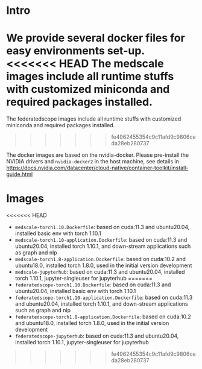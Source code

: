 

# Intro
We provide several docker files for easy environments set-up. 
<<<<<<< HEAD
The medscale images include all runtime stuffs with customized miniconda and required packages installed.
=======
The federatedscope images include all runtime stuffs with customized miniconda and required packages installed.
>>>>>>> fe4962455354c9c11afd9c9806ceda28eb280737

The docker images are based on the nvidia-docker. 
Please pre-install the NVIDIA drivers and `nvidia-docker2` in the host machine, 
see details in https://docs.nvidia.com/datacenter/cloud-native/container-toolkit/install-guide.html

# Images
<<<<<<< HEAD
- `medscale-torch1.10.Dockerfile`: based on cuda:11.3 and ubuntu20.04, installed basic env with torch 1.10.1
- `medscale-torch1.10-application.Dockerfile`: based on cuda:11.3 and ubuntu20.04, installed torch 1.10.1, and down-stream applications such as graph and nlp
- `medscale-torch1.8-application.Dockerfile`: based on cuda:10.2 and ubuntu18.0, installed torch 1.8.0, used in the initial version development
- `medscale-jupyterhub`: based on cuda:11.3 and ubuntu20.04, installed torch 1.10.1, jupyter-singleuser for jupyterhub
=======
- `federatedscope-torch1.10.Dockerfile`: based on cuda:11.3 and ubuntu20.04, installed basic env with torch 1.10.1
- `federatedscope-torch1.10-application.Dockerfile`: based on cuda:11.3 and ubuntu20.04, installed torch 1.10.1, and down-stream applications such as graph and nlp
- `federatedscope-torch1.8-application.Dockerfile`: based on cuda:10.2 and ubuntu18.0, installed torch 1.8.0, used in the initial version development
- `federatedscope-jupyterhub`: based on cuda:11.3 and ubuntu20.04, installed torch 1.10.1, jupyter-singleuser for jupyterhub
>>>>>>> fe4962455354c9c11afd9c9806ceda28eb280737
